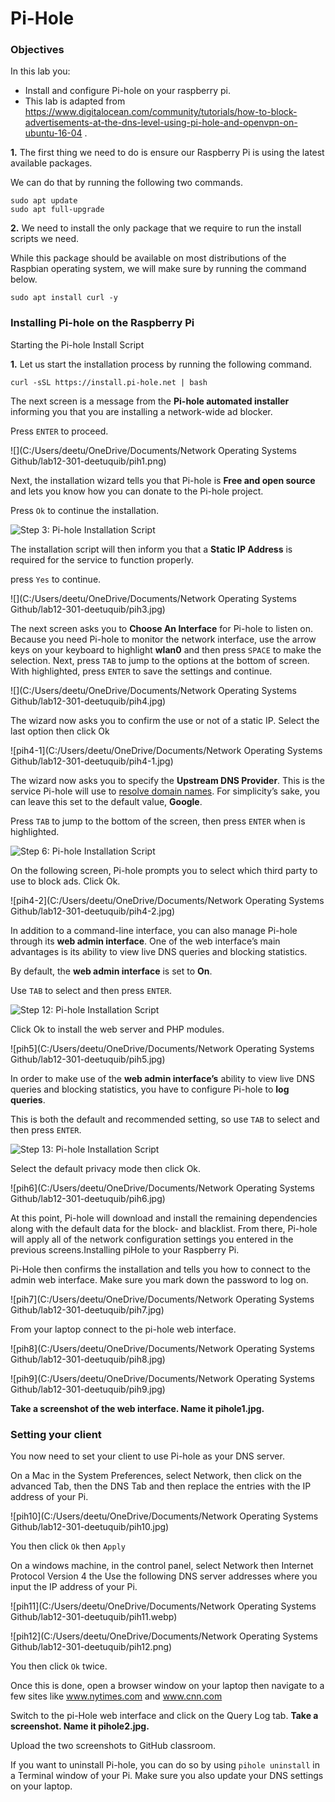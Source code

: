 

# Pi-Hole

### Objectives

In this lab you:

- Install and configure Pi-hole on your raspberry pi.
- This lab is adapted from https://www.digitalocean.com/community/tutorials/how-to-block-advertisements-at-the-dns-level-using-pi-hole-and-openvpn-on-ubuntu-16-04 .

**1.** The first thing we need to do is ensure our Raspberry Pi is using the latest available packages.

We can do that by running the following two commands.

```
sudo apt update
sudo apt full-upgrade
```

**2.** We need to install the only package that we require to run the install scripts we need.

While this package should be available on most distributions of the Raspbian operating system, we will make sure by running the command below.

```
sudo apt install curl -y
```

### Installing Pi-hole on the Raspberry Pi

Starting the Pi-hole Install Script

**1.** Let us start the installation process by running the following command.

```
curl -sSL https://install.pi-hole.net | bash
```

The next screen is a message from the **Pi-hole automated installer** informing you that you are installing a network-wide ad blocker.

Press `ENTER` to proceed.

![](C:/Users/deetu/OneDrive/Documents/Network Operating Systems Github/lab12-301-deetuquib/pih1.png)

Next, the installation wizard tells you that Pi-hole is **Free and open source** and lets you know how you can donate to the Pi-hole project.

Press `Ok` to continue the installation.

![Step 3: Pi-hole Installation Script](https://assets.digitalocean.com/articles/block-ads-using-pi-hole/step-3.png)

The installation script will then inform you that a **Static IP Address** is required for the service to function properly.

press `Yes` to continue.

![](C:/Users/deetu/OneDrive/Documents/Network Operating Systems Github/lab12-301-deetuquib/pih3.jpg)

The next screen asks you to **Choose An Interface** for Pi-hole to listen on. Because you need Pi-hole to monitor the network interface, use the arrow keys on your keyboard to highlight **wlan0** and then press `SPACE` to make the selection. Next, press `TAB` to jump to the options at the bottom of screen. With **<Ok>** highlighted, press `ENTER` to save the settings and continue.

![](C:/Users/deetu/OneDrive/Documents/Network Operating Systems Github/lab12-301-deetuquib/pih4.jpg)

The wizard now asks you to confirm the use or not of a static IP. Select the last option then click Ok

![pih4-1](C:/Users/deetu/OneDrive/Documents/Network Operating Systems Github/lab12-301-deetuquib/pih4-1.jpg)

The wizard now asks you to specify the **Upstream DNS Provider**. This is the service Pi-hole will use to [resolve domain names](https://www.digitalocean.com/community/tutorials/an-introduction-to-dns-terminology-components-and-concepts#how-dns-works). For simplicity’s sake, you can leave this set to the default value, **Google**.

Press `TAB` to jump to the bottom of the screen, then press `ENTER` when **<Ok>** is highlighted.

![Step 6: Pi-hole Installation Script](https://assets.digitalocean.com/articles/block-ads-using-pi-hole/step-6.png)

On the following screen, Pi-hole prompts you to select which third party to use to block ads. Click Ok.

![pih4-2](C:/Users/deetu/OneDrive/Documents/Network Operating Systems Github/lab12-301-deetuquib/pih4-2.jpg)

In addition to a command-line interface, you can also manage Pi-hole through its **web admin interface**. One of the web interface’s main advantages is its ability to view live DNS queries and blocking statistics.

By default, the **web admin interface** is set to **On**. 

Use `TAB` to select **<Ok>** and then press `ENTER`.

![Step 12: Pi-hole Installation Script](https://assets.digitalocean.com/articles/block-ads-using-pi-hole/step-12.png)

Click Ok to install the web server and PHP modules.

![pih5](C:/Users/deetu/OneDrive/Documents/Network Operating Systems Github/lab12-301-deetuquib/pih5.jpg)

In order to make use of the **web admin interface’s** ability to view live DNS queries and blocking statistics, you have to configure Pi-hole to **log queries**.

This is both the default and recommended setting, so use `TAB` to select **<Ok>** and then press `ENTER`.

![Step 13: Pi-hole Installation Script](https://assets.digitalocean.com/articles/block-ads-using-pi-hole/step-13.png)

Select the default privacy mode then click Ok.

![pih6](C:/Users/deetu/OneDrive/Documents/Network Operating Systems Github/lab12-301-deetuquib/pih6.jpg)

At this point, Pi-hole will download and install the remaining dependencies along with the default data for the block- and blacklist. From there, Pi-hole will apply all of the network configuration settings you entered in the previous screens.Installing piHole to your Raspberry Pi.

Pi-Hole then confirms the installation and tells you how to connect to the admin web interface. Make sure you mark down the password to log on.

![pih7](C:/Users/deetu/OneDrive/Documents/Network Operating Systems Github/lab12-301-deetuquib/pih7.jpg)



From your laptop connect to the pi-hole web interface.

![pih8](C:/Users/deetu/OneDrive/Documents/Network Operating Systems Github/lab12-301-deetuquib/pih8.jpg)

![pih9](C:/Users/deetu/OneDrive/Documents/Network Operating Systems Github/lab12-301-deetuquib/pih9.jpg)

**Take  a screenshot of the web interface. Name it pihole1.jpg.**

### Setting your client

You now need to set your client to use Pi-hole as your DNS server. 

On a Mac in the System Preferences, select Network, then click on the advanced Tab, then the DNS Tab and then replace the entries with the IP address of your Pi.

![pih10](C:/Users/deetu/OneDrive/Documents/Network Operating Systems Github/lab12-301-deetuquib/pih10.jpg)

You then click `Ok` then `Apply`

On a windows machine, in the control panel, select Network then Internet Protocol Version 4 the Use the following DNS server addresses where you input the IP address of your Pi.

![pih11](C:/Users/deetu/OneDrive/Documents/Network Operating Systems Github/lab12-301-deetuquib/pih11.webp)

![pih12](C:/Users/deetu/OneDrive/Documents/Network Operating Systems Github/lab12-301-deetuquib/pih12.png)

You then click `Ok` twice.

Once this is done, open a browser window on your laptop then navigate to a few sites like www.nytimes.com and www.cnn.com

Switch to the pi-Hole web interface and click on the Query Log tab. **Take a screenshot. Name it pihole2.jpg.**

Upload the two screenshots to GitHub classroom.

If you want to uninstall Pi-hole, you can do so by using `pihole uninstall` in a Terminal window of your Pi. Make sure you also update your DNS settings on your laptop.